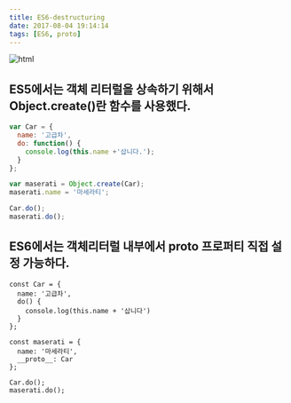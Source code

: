 ```yaml
---
title: ES6-destructuring
date: 2017-08-04 19:14:14
tags: [ES6, proto]
---
```


![html](../../../../images/es6.png)

## ES5에서는 객체 리터럴을 상속하기 위해서 Object.create()란 함수를 사용했다.

```js
var Car = {
  name: '고급차',
  do: function() {
    console.log(this.name +'삽니다.');
  }
};

var maserati = Object.create(Car);
maserati.name = '마세라티';

Car.do();
maserati.do();
```

## ES6에서는 객체리터럴 내부에서 __proto__ 프로퍼티 직접 설정 가능하다.

```ecmascript 6
const Car = {
  name: '고급차',
  do() {
    console.log(this.name + '삽니다')
  }
};

const maserati = {
  name: '마세라티',
  __proto__: Car
};

Car.do();
maserati.do();
```
